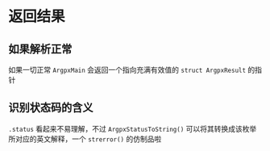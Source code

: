 # 返回结果

## 如果解析正常

如果一切正常 `ArgpxMain` 会返回一个指向充满有效值的 `struct ArgpxResult` 的指针

## 识别状态码的含义

`.status` 看起来不易理解，不过 `ArgpxStatusToString()` 可以将其转换成该枚举所对应的英文解释，一个 `strerror()` 的仿制品啦
